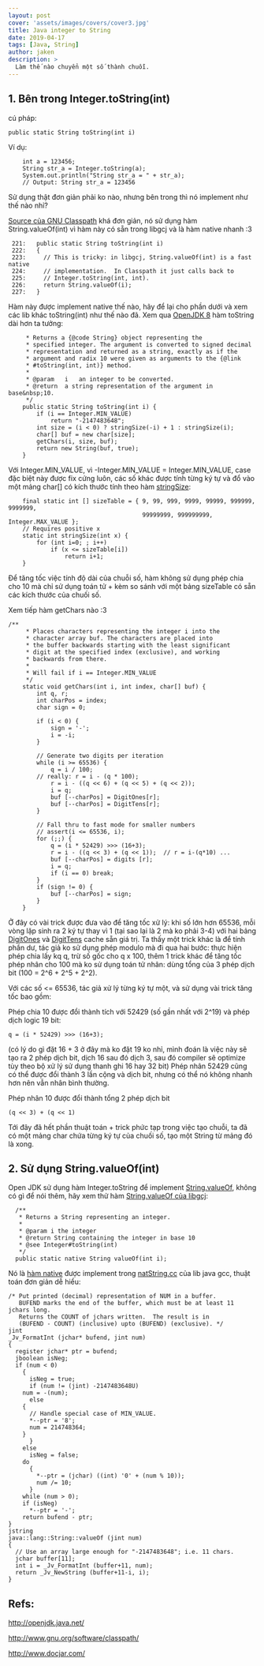 ```yaml
---
layout: post
cover: 'assets/images/covers/cover3.jpg'
title: Java integer to String
date: 2019-04-17
tags: [Java, String]
author: jaken
description: >
  Làm thế nào chuyển một số thành chuỗi.
---
```


## 1. Bên trong Integer.toString(int)

cú pháp: 
```
public static String toString(int i)
```

Ví dụ:
```
    int a = 123456; 
    String str_a = Integer.toString(a); 
    System.out.println("String str_a = " + str_a); 
    // Output: String str_a = 123456
```

Sử dụng thật đơn giản phải ko nào, nhưng bên trong thì nó implement như thế nào nhỉ?

[Source của GNU Classpath](http://developer.classpath.org/doc/java/lang/Integer-source.html) khá đơn giản, nó sử dụng hàm String.valueOf(int) vì hàm này có sẵn trong libgcj và là hàm native nhanh :3
```
 221:   public static String toString(int i)
 222:   {
 223:     // This is tricky: in libgcj, String.valueOf(int) is a fast native
 224:     // implementation.  In Classpath it just calls back to
 225:     // Integer.toString(int, int).
 226:     return String.valueOf(i);
 227:   }
```
Hàm này được implement native thế nào, hãy để lại cho phần dưới và xem các lib khác toString(int) như thế nào đã. Xem qua [OpenJDK 8](http://hg.openjdk.java.net/jdk8/jdk8/jdk/file/687fd7c7986d/src/share/classes/java/lang/Integer.java) hàm toString dài hơn ta tưởng:

```
     * Returns a {@code String} object representing the
     * specified integer. The argument is converted to signed decimal
     * representation and returned as a string, exactly as if the
     * argument and radix 10 were given as arguments to the {@link
     * #toString(int, int)} method.
     *
     * @param   i   an integer to be converted.
     * @return  a string representation of the argument in base&nbsp;10.
     */
    public static String toString(int i) {
        if (i == Integer.MIN_VALUE)
            return "-2147483648";
        int size = (i < 0) ? stringSize(-i) + 1 : stringSize(i);
        char[] buf = new char[size];
        getChars(i, size, buf);
        return new String(buf, true);
    }
```
Với Integer.MIN_VALUE, vì -Integer.MIN_VALUE = Integer.MIN_VALUE, case đặc biệt này được fix cứng luôn, các số khác được tính từng ký tự và đổ vào một mảng char[] có kích thước tính theo hàm [stringSize](http://hg.openjdk.java.net/jdk8/jdk8/jdk/file/687fd7c7986d/src/share/classes/java/lang/Integer.java#l471):
```
    final static int [] sizeTable = { 9, 99, 999, 9999, 99999, 999999, 9999999,
                                      99999999, 999999999, Integer.MAX_VALUE };
    // Requires positive x
    static int stringSize(int x) {
        for (int i=0; ; i++)
            if (x <= sizeTable[i])
                return i+1;
    }
```
Để tăng tốc việc tính độ dài của chuỗi số, hàm không sử dụng phép chia cho 10 mà chỉ sử dụng toán tử + kèm so sánh với một bảng sizeTable có sẵn các kích thước của chuối số.

Xem tiếp hàm getChars nào :3
```
/**
     * Places characters representing the integer i into the
     * character array buf. The characters are placed into
     * the buffer backwards starting with the least significant
     * digit at the specified index (exclusive), and working
     * backwards from there.
     *
     * Will fail if i == Integer.MIN_VALUE
     */
    static void getChars(int i, int index, char[] buf) {
        int q, r;
        int charPos = index;
        char sign = 0;

        if (i < 0) {
            sign = '-';
            i = -i;
        }

        // Generate two digits per iteration
        while (i >= 65536) {
            q = i / 100;
        // really: r = i - (q * 100);
            r = i - ((q << 6) + (q << 5) + (q << 2));
            i = q;
            buf [--charPos] = DigitOnes[r];
            buf [--charPos] = DigitTens[r];
        }

        // Fall thru to fast mode for smaller numbers
        // assert(i <= 65536, i);
        for (;;) {
            q = (i * 52429) >>> (16+3);
            r = i - ((q << 3) + (q << 1));  // r = i-(q*10) ...
            buf [--charPos] = digits [r];
            i = q;
            if (i == 0) break;
        }
        if (sign != 0) {
            buf [--charPos] = sign;
        }
    }
```

Ở đây có vài trick được đưa vào để tăng tốc xử lý: khi số lớn hơn 65536, mỗi vòng lặp sinh ra 2 ký tự thay vì 1 (tại sao lại là 2 mà ko phải 3-4) với hai bảng [DigitOnes](http://hg.openjdk.java.net/jdk8/jdk8/jdk/file/687fd7c7986d/src/share/classes/java/lang/Integer.java#l355) và [DigitTens](http://hg.openjdk.java.net/jdk8/jdk8/jdk/file/687fd7c7986d/src/share/classes/java/lang/Integer.java#l342) cache sẵn giá trị. Ta thấy một trick khác là để tính phần dư, tác giả ko sử dụng phép modulo mà đi qua hai bước: thực hiện phép chia lấy kq q, trừ số gốc cho q x 100, thêm 1 trick khác để tăng tốc phép nhân cho 100 mà ko sử dụng toán tử nhân: dùng tổng của 3 phép dịch bit (100 = 2^6 + 2^5 + 2^2).

Với các số <= 65536, tác giả xử lý từng ký tự một, và sử dụng vài trick tăng tốc bao gồm:

Phép chia 10 được đổi thành tích với 52429 (số gần nhất với 2^19) và phép dịch logic 19 bit: 

```
q = (i * 52429) >>> (16+3);
```

(có lý do gì đặt 16 + 3 ở đây mà ko đặt 19 ko nhỉ, mình đoán là việc này sẽ tạo ra 2 phép dịch bit, dịch 16 sau đó dịch 3, sau đó compiler sẽ optimize tùy theo bộ xử lý sử dụng thanh ghi 16 hay 32 bit)
Phép nhân 52429 cũng có thể được đổi thành 3 lần cộng và dịch bit, nhưng có thể nó không nhanh hơn nên vẫn nhân bình thường.

Phép nhân 10 được đổi thành tổng 2 phép dịch bit 
```
(q << 3) + (q << 1)
```

Tới đây đã hết phần thuật toán + trick phức tạp trong việc tạo chuỗi, ta đã có một mảng char chứa từng ký tự của chuối số, tạo một String từ mảng đó là xong. 

## 2. Sử dụng String.valueOf(int)

Open JDK sử dụng hàm Integer.toString để implement [String.valueOf](http://hg.openjdk.java.net/jdk7u/jdk7u6/jdk/file/8c2c5d63a17e/src/share/classes/java/lang/String.java#l2958), không có gì để nói thêm, hãy xem thử hàm [String.valueOf của libgcj](https://gnu.googlesource.com/gcc/+/gcc-5_3_0-release/libjava/java/lang/String.java#1261):

```
  /**
   * Returns a String representing an integer.
   *
   * @param i the integer
   * @return String containing the integer in base 10
   * @see Integer#toString(int)
   */
  public static native String valueOf(int i);
```

Nó là [hàm native](https://gnu.googlesource.com/gcc/+/gcc-5_3_0-release/libjava/Makefile.in#376) được implement trong [natString.cc](https://gnu.googlesource.com/gcc/+/gcc-5_3_0-release/libjava/java/lang/natString.cc#401) của lib java gcc, thuật toán đơn giản dễ hiểu:

```
/* Put printed (decimal) representation of NUM in a buffer.
   BUFEND marks the end of the buffer, which must be at least 11 jchars long.
   Returns the COUNT of jchars written.  The result is in
   (BUFEND - COUNT) (inclusive) upto (BUFEND) (exclusive). */
jint
_Jv_FormatInt (jchar* bufend, jint num)
{
  register jchar* ptr = bufend;
  jboolean isNeg;
  if (num < 0)
    {
      isNeg = true;
      if (num != (jint) -2147483648U)
	num = -(num);
      else
	{
	  // Handle special case of MIN_VALUE.
	  *--ptr = '8';
	  num = 214748364;
	}
      }
    else
      isNeg = false;
    do
      {
        *--ptr = (jchar) ((int) '0' + (num % 10));
        num /= 10;
      }
    while (num > 0);
    if (isNeg)
      *--ptr = '-';
    return bufend - ptr;
}
jstring
java::lang::String::valueOf (jint num)
{
  // Use an array large enough for "-2147483648"; i.e. 11 chars.
  jchar buffer[11];
  int i = _Jv_FormatInt (buffer+11, num);
  return _Jv_NewString (buffer+11-i, i);
}
```

## Refs:

http://openjdk.java.net/

http://www.gnu.org/software/classpath/

http://www.docjar.com/